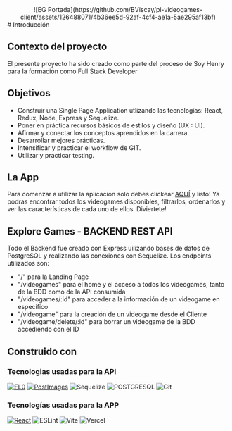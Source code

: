 <div align="center">
![EG Portada](https://github.com/BViscay/pi-videogames-client/assets/126488071/4b36ee5d-92af-4cf4-ae1a-5ae295af13bf)


<div align="left">
# Introducción

## Contexto del proyecto

El presente proyecto ha sido creado como parte del proceso de Soy Henry para la formación como Full Stack Developer

## Objetivos

- Construir una Single Page Application utlizando las tecnologías: React, Redux, Node, Express y Sequelize.
- Poner en práctica recursos básicos de estilos y diseño (UX : UI).
- Afirmar y conectar los conceptos aprendidos en la carrera.
- Desarrollar mejores prácticas.
- Intensificar y practicar el workflow de GIT.
- Utilizar y practicar testing.

## La App

Para comenzar a utilizar la aplicacion solo debes clickear [AQUÍ](https://explore-games.vercel.app/) y listo! Ya podras encontrar todos los videogames disponibles, filtrarlos, ordenarlos y ver las características de cada uno de ellos. Diviertete!

## Explore Games - BACKEND REST API

Todo el Backend fue creado con Express uilizando bases de datos de PostgreSQL y realizando las conexiones con Sequelize. Los endpoints utilizados son:

- "/" para la Landing Page
- "/videogames" para el home y el acceso a todos los videogames, tanto de la BDD como de la API consumida
- "/videogames/:id" para acceder a la información de un videogame en específico
- "/videogame" para la creación de un videogame desde el Cliente
- "/videogame/delete/:id" para borrar un videogame de la BDD accediendo con el ID

## Construido con

### Tecnologias usadas para la API

[![FL0](https://img.shields.io/badge/FL0-000000?style=for-the-badge&logo=FL0&logoColor=white)](https://www.fl0.com/)
[![PostImages](https://img.shields.io/badge/PostImages-000000?style=for-the-badge&logo=FL0&logoColor=white)](https://postimages.org/)
![Sequelize](https://img.shields.io/badge/Sequelize-00000?style=for-the-badge&logo=sequelize&logoColor=green&color=white)
![POSTGRESQL](https://img.shields.io/badge/PostgreSQL-00000?style=for-the-badge&logo=postgresql&logoColor=blue&color=white)
![Git](https://img.shields.io/badge/git-00000?style=for-the-badge&logo=git&color=white)

### Tecnologías usadas para la APP

[![React](https://img.shields.io/badge/React-61DAFB?style=for-the-badge&logo=react&logoColor=white)](https://reactjs.org/)
![ESLint](https://img.shields.io/badge/ESLint-ADD8E6?style=for-the-badge&logo=eslint&logoColor=white)
![Vite](https://img.shields.io/badge/vite-00000?style=for-the-badge&logo=vite&logoColor=black&color=white)
![Vercel](https://img.shields.io/badge/vercel-00000?style=for-the-badge&logo=vercel&logoColor=black&color=white)
